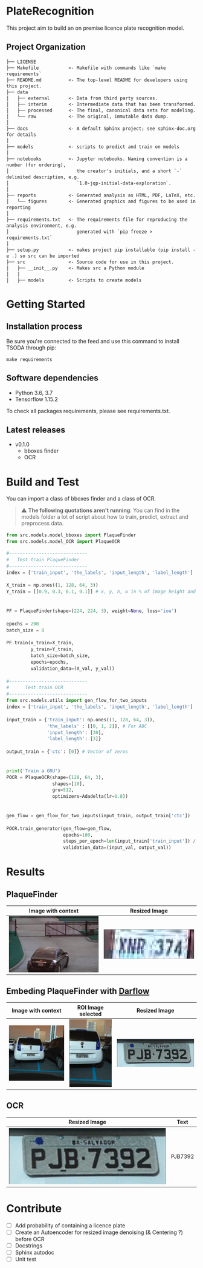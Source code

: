 PlateRecognition
==============================

This project aim to build an on premise licence plate recognition model.

Project Organization
------------

    ├── LICENSE
    ├── Makefile           <- Makefile with commands like `make requirements` 
    ├── README.md          <- The top-level README for developers using this project.
    ├── data
    │   ├── external       <- Data from third party sources.
    │   ├── interim        <- Intermediate data that has been transformed.
    │   ├── processed      <- The final, canonical data sets for modeling.
    │   └── raw            <- The original, immutable data dump.
    │
    ├── docs               <- A default Sphinx project; see sphinx-doc.org for details
    │
    ├── models             <- scripts to predict and train on models
    │
    ├── notebooks          <- Jupyter notebooks. Naming convention is a number (for ordering),
    │                         the creator's initials, and a short `-` delimited description, e.g.
    │                         `1.0-jqp-initial-data-exploration`.
    │
    ├── reports            <- Generated analysis as HTML, PDF, LaTeX, etc.
    │   └── figures        <- Generated graphics and figures to be used in reporting
    │
    ├── requirements.txt   <- The requirements file for reproducing the analysis environment, e.g.
    │                         generated with `pip freeze > requirements.txt`
    │
    ├── setup.py           <- makes project pip installable (pip install -e .) so src can be imported
    ├── src                <- Source code for use in this project.
    │   ├── __init__.py    <- Makes src a Python module
    │   │
    │   ├── models         <- Scripts to create models


# Getting Started

##	Installation process
Be sure you're connected to the feed and use this command to install TSODA through pip:

```
make requirements
```

##	Software dependencies

- Python 3.6, 3.7
- Tensorflow 1.15.2

To check all packages requirements, please see requirements.txt.

##	Latest releases
- v0.1.0 
    - bboxes finder
    - OCR

# Build and Test
You can import a class of bboxes finder and a class of OCR. 
> :warning: **The following quotations aren't running**:
You can find in the models folder a lot of script about how to train, predict, extract and preprocess data.

```Python
from src.models.model_bboxes import PlaqueFinder
from src.models.model_OCR import PlaqueOCR
```

```Python
#-----------------------------
#   Test train PlaqueFinder
#-----------------------------
index = ['train_input', 'the_labels', 'input_length', 'label_length']

X_train = np.ones((1, 128, 64, 3))
Y_train = [[0.9, 0.3, 0.1, 0.1]] # x, y, h, w in % of image height and width


PF = PlaqueFinder(shape=(224, 224, 3), weight=None, loss='iou')

epochs = 200
batch_size = 8

PF.train(x_train=X_train,
         y_train=Y_train,
         batch_size=batch_size,
         epochs=epochs,
         validation_data=(X_val, y_val))

#-----------------------------
#      Test train OCR
#-----------------------------
from src.models.utils import gen_flow_for_two_inputs
index = ['train_input', 'the_labels', 'input_length', 'label_length']

input_train = {'train_input': np.ones((1, 128, 64, 3)),
               'the_labels' : [[0, 1, 2]], # For ABC
               'input_length': [30],
               'label_length': [3]}

output_train = {'ctc': [0]} # Vector of zeros


print('Train a GRU')
POCR = PlaqueOCR(shape=(128, 64, 3),
                 shapes=[10],
                 gru=512,
                 optimizers=Adadelta(lr=0.8))


gen_flow = gen_flow_for_two_inputs(input_train, output_train['ctc'])

POCR.train_generator(gen_flow=gen_flow,
                     epochs=100,
                     steps_per_epoch=len(input_train['train_input']) / 32,
                     validation_data=(input_val, output_val))

```

# Results
## PlaqueFinder
| Image with context   |   Resized Image  |
|:--------------------:|:----------------:|
| ![](reports/figures/XNR374_large.png)|![](reports/figures/XNR374.png)|

## Embeding PlaqueFinder with [Darflow](https://github.com/thtrieu/darkflow)
| Image with context  | ROI Image selected | Resized Image |
|:-------------------:|:------------------:|:-------------:|
| ![](reports/figures/PJB7392_large.png)|![](reports/figures/PJB7392_resize.png)|![](reports/figures/PJB7392.png)|

## OCR
| Resized Image   |   Text   |
|:---------------:|:--------:|
| ![](reports/figures/PJB7392.png)|PJB7392|


# Contribute
- [ ] Add probability of containing a licence plate 
- [ ] Create an Autoencoder for resized image denoising (& Centering ?) before OCR
- [ ] Docstrings
- [ ] Sphinx autodoc
- [ ] Unit test
